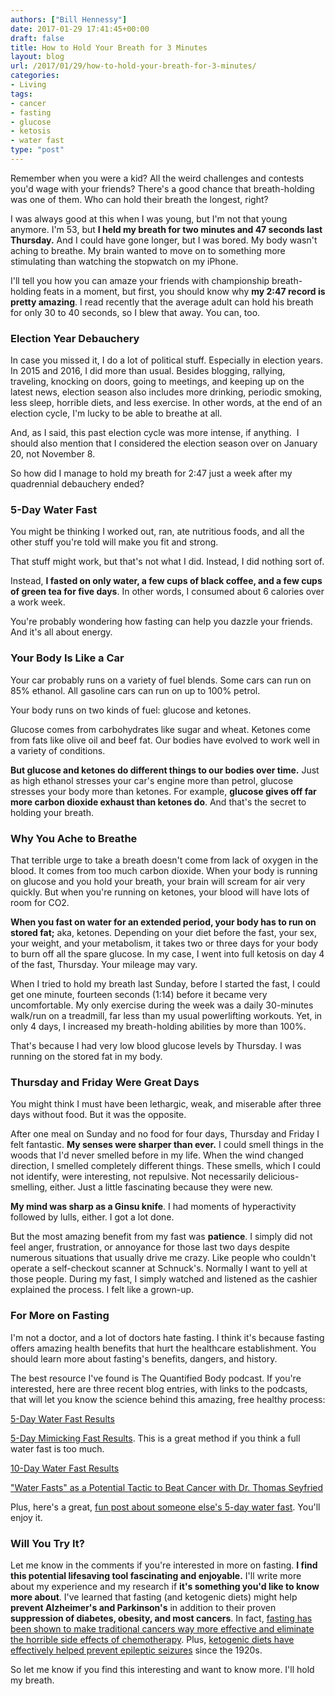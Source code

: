 ```yaml
---
authors: ["Bill Hennessy"]
date: 2017-01-29 17:41:45+00:00
draft: false
title: How to Hold Your Breath for 3 Minutes
layout: blog
url: /2017/01/29/how-to-hold-your-breath-for-3-minutes/
categories:
- Living
tags:
- cancer
- fasting
- glucose
- ketosis
- water fast
type: "post"
---
```


Remember when you were a kid? All the weird challenges and contests you'd wage with your friends? There's a good chance that breath-holding was one of them. Who can hold their breath the longest, right?

I was always good at this when I was young, but I'm not that young anymore. I'm 53, but **I held my breath for two minutes and 47 seconds last Thursday.** And I could have gone longer, but I was bored. My body wasn't aching to breathe. My brain wanted to move on to something more stimulating than watching the stopwatch on my iPhone.

I'll tell you how you can amaze your friends with championship breath-holding feats in a moment, but first, you should know why **my 2:47 record is pretty amazing**. I read recently that the average adult can hold his breath for only 30 to 40 seconds, so I blew that away. You can, too.



### Election Year Debauchery



In case you missed it, I do a lot of political stuff. Especially in election years. In 2015 and 2016, I did more than usual. Besides blogging, rallying, traveling, knocking on doors, going to meetings, and keeping up on the latest news, election season also includes more drinking, periodic smoking, less sleep, horrible diets, and less exercise. In other words, at the end of an election cycle, I'm lucky to be able to breathe at all.

And, as I said, this past election cycle was more intense, if anything.  I should also mention that I considered the election season over on January 20, not November 8.

So how did I manage to hold my breath for 2:47 just a week after my quadrennial debauchery ended?



### 5-Day Water Fast



You might be thinking I worked out, ran, ate nutritious foods, and all the other stuff you're told will make you fit and strong.

That stuff might work, but that's not what I did. Instead, I did nothing sort of.

Instead, **I fasted on only water, a few cups of black coffee, and a few cups of green tea for five days**. In other words, I consumed about 6 calories over a work week.

You're probably wondering how fasting can help you dazzle your friends. And it's all about energy.



### Your Body Is Like a Car



Your car probably runs on a variety of fuel blends. Some cars can run on 85% ethanol. All gasoline cars can run on up to 100% petrol.

Your body runs on two kinds of fuel: glucose and ketones.

Glucose comes from carbohydrates like sugar and wheat. Ketones come from fats like olive oil and beef fat. Our bodies have evolved to work well in a variety of conditions.

**But glucose and ketones do different things to our bodies over time.** Just as high ethanol stresses your car's engine more than petrol, glucose stresses your body more than ketones. For example, **glucose gives off far more carbon dioxide exhaust than ketones do**. And that's the secret to holding your breath.



### Why You Ache to Breathe



That terrible urge to take a breath doesn't come from lack of oxygen in the blood. It comes from too much carbon dioxide. When your body is running on glucose and you hold your breath, your brain will scream for air very quickly. But when you're running on ketones, your blood will have lots of room for CO2.

**When you fast on water for an extended period, your body has to run on stored fat;** aka, ketones. Depending on your diet before the fast, your sex, your weight, and your metabolism, it takes two or three days for your body to burn off all the spare glucose. In my case, I went into full ketosis on day 4 of the fast, Thursday. Your mileage may vary.

When I tried to hold my breath last Sunday, before I started the fast, I could get one minute, fourteen seconds (1:14) before it became very uncomfortable. My only exercise during the week was a daily 30-minutes walk/run on a treadmill, far less than my usual powerlifting workouts. Yet, in only 4 days, I increased my breath-holding abilities by more than 100%.

That's because I had very low blood glucose levels by Thursday. I was running on the stored fat in my body.



### Thursday and Friday Were Great Days



You might think I must have been lethargic, weak, and miserable after three days without food. But it was the opposite.

After one meal on Sunday and no food for four days, Thursday and Friday I felt fantastic. **My senses were sharper than ever.** I could smell things in the woods that I'd never smelled before in my life. When the wind changed direction, I smelled completely different things. These smells, which I could not identify, were interesting, not repulsive. Not necessarily delicious-smelling, either. Just a little fascinating because they were new.

**My mind was sharp as a Ginsu knife**. I had moments of hyperactivity followed by lulls, either. I got a lot done.

But the most amazing benefit from my fast was **patience**. I simply did not feel anger, frustration, or annoyance for those last two days despite numerous situations that usually drive me crazy. Like people who couldn't operate a self-checkout scanner at Schnuck's. Normally I want to yell at those people. During my fast, I simply watched and listened as the cashier explained the process. I felt like a grown-up.



### For More on Fasting



I'm not a doctor, and a lot of doctors hate fasting. I think it's because fasting offers amazing health benefits that hurt the healthcare establishment. You should learn more about fasting's benefits, dangers, and history.

The best resource I've found is The Quantified Body podcast. If you're interested, here are three recent blog entries, with links to the podcasts, that will let you know the science behind this amazing, free healthy process:

[5-Day Water Fast Results](https://thequantifiedbody.net/5-day-water-fast-results/)

[5-Day Mimicking Fast Results](https://thequantifiedbody.net/fast-mimicking-diet/). This is a great method if you think a full water fast is too much.

[10-Day Water Fast Results](https://thequantifiedbody.net/10-day-water-fast-results/)

["Water Fasts" as a Potential Tactic to Beat Cancer with Dr. Thomas Seyfried](https://thequantifiedbody.net/water-fasts-as-a-potential-tactic-to-beat-cancer/)

Plus, here's a great, [fun post about someone else's 5-day water fast](https://www.nateliason.com/5-day-water-fast-health-benefits/). You'll enjoy it.



### Will You Try It?



Let me know in the comments if you're interested in more on fasting. **I find this potential lifesaving tool fascinating and enjoyable.** I'll write more about my experience and my research if **it's something you'd like to know more about**. I've learned that fasting (and ketogenic diets) might help **prevent Alzheimer's and Parkinson's** in addition to their proven **suppression of diabetes, obesity, and most cancers**. In fact, [fasting has been shown to make traditional cancers way more effective and eliminate the horrible side effects of chemotherapy](https://www.myhealthwire.com/news/breakthroughs/924). Plus, [ketogenic diets have effectively helped prevent epileptic seizures](https://www.webmd.com/epilepsy/guide/ketogenic-diet) since the 1920s.

So let me know if you find this interesting and want to know more. I'll hold my breath.




